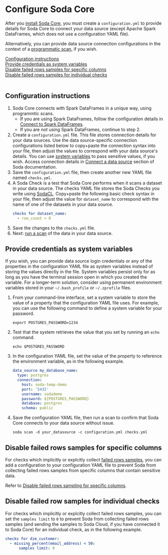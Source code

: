 # Configure Soda Core 

After you [install Soda Core](/docs/installation.md), you must create a `configuration.yml` to provide details for Soda Core to connect your data source (except Apache Spark DataFrames, which does not use a configuration YAML file).

Alternatively, you can provide data source connection configurations in the context of a [programmatic scan](/docs/programmatic.md), if you wish.

[Configuration instructions](#configuration-instructions)<br />
[Provide credentials as system variables](#provide-credentials-as-system-variables)<br />
[Disable failed rows samples for specific columns](#disable-failed-rows-samples-for-specific-columns)<br />
[Disable failed rows samples for individual checks](#disable-failed-row-samples-for-individual-checks)<br />
<br />

## Configuration instructions

1. Soda Core connects with Spark DataFrames in a unique way, using programmtic scans.
    * If you are using Spark DataFrames, follow the configuration details in [Connect to Spark DataFrames](https://docs.soda.io/soda/connect-spark.html#connect-to-spark-dataframes).
    * If you are *not* using Spark DataFrames, continue to step 2.
2. Create a `configuration.yml` file. This file stores connection details for your data sources. Use the data source-specific connection configurations listed below to copy+paste the connection syntax into your file, then adjust the values to correspond with your data source's details. You can use [system variables](#provide-credentials-as-system-variables) to pass sensitive values, if you wish. Access connection details in [Connect a data source](https://docs.soda.io/soda/connect-athena.html) section of Soda documentation.
3. Save the `configuration.yml` file, then create another new YAML file named `checks.yml`. 
4. A Soda Check is a test that Soda Core performs when it scans a dataset in your data source. The checks YAML file stores the Soda Checks you write using [SodaCL](https://docs.soda.io/soda-cl/soda-cl-overview.html). Copy+paste the following basic check syntax in your file, then adjust the value for `dataset_name` to correspond with the name of one of the datasets in your data source.
    ```yaml
    checks for dataset_name:
      - row_count > 0
    ```
5. Save the changes to the `checks.yml` file.
6. Next: [run a scan](/docs/scan-core.md) of the data in your data source.


## Provide credentials as system variables

If you wish, you can provide data source login credentials or any of the properties in the configuration YAML file as system variables instead of storing the values directly in the file. System variables persist only for as long as you have the terminal session open in which you created the variable. For a longer-term solution, consider using permanent environment variables stored in your `~/.bash_profile` or `~/.zprofile` files.

1. From your command-line interface, set a system variable to store the value of a property that the configuration YAML file uses. For example, you can use the following command to define a system variable for your password.
    ```shell
    export POSTGRES_PASSWORD=1234
    ```
2. Test that the system retrieves the value that you set by running an `echo` command.
    ```shell
    echo $POSTGRES_PASSWORD
    ```
3. In the configuration YAML file, set the value of the property to reference the environment variable, as in the following example.
    ```yaml
    data_source my_database_name:
      type: postgres
      connection:
        host: soda-temp-demo
        port: '5432'
        username: sodademo
        password: ${POSTGRES_PASSWORD}
        database: postgres
        schema: public
    ```
4. Save the configuration YAML file, then run a scan to confirm that Soda Core connects to your data source without issue.
    ```shell
    soda scan -d your_datasource -c configuration.yml checks.yml
    ```

## Disable failed rows samples for specific columns

For checks which implicitly or explcitly collect [failed rows samples](https://docs.soda.io/soda-cl/failed-rows-checks.html#about-failed-row-samples), you can add a configuration to your configuration YAML file to prevent Soda from collecting failed rows samples from specific columns that contain sensitive data. 

Refer to [Disable failed rows sampling for specific columns](https://docs.soda.io/soda-cl/failed-rows-checks.html#disable-failed-rows-sampling-for-specific-columns).


## Disable failed row samples for individual checks

For checks which implicitly or explcitly collect failed rows samples, you can set the `samples limit` to `0` to prevent Soda from collecting failed rows samples (and sending the samples to Soda Cloud, if you have connected it to Soda Core) for an individual check, as in the following example.

```yaml
checks for dim_customer:
  - missing_percent(email_address) < 50:
      samples limit: 0
```
<br />